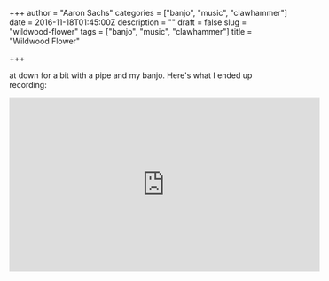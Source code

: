 +++
author = "Aaron Sachs"
categories = ["banjo", "music", "clawhammer"]
date = 2016-11-18T01:45:00Z
description = ""
draft = false
slug = "wildwood-flower"
tags = ["banjo", "music", "clawhammer"]
title = "Wildwood Flower"

+++

at down for a bit with a pipe and my banjo. Here's what I ended up recording:

<iframe width="560" height="315" src="https://www.youtube.com/embed/_h6LRSwGEg4" frameborder="0" allowfullscreen></iframe>